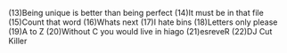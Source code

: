 (13)Being unique is better than being perfect (14)It must be in that file (15)Count that word (16)Whats next (17)I hate bins (18)Letters only please (19)A to Z (20)Without C you would live in hiago (21)esreveR (22)DJ Cut Killer
